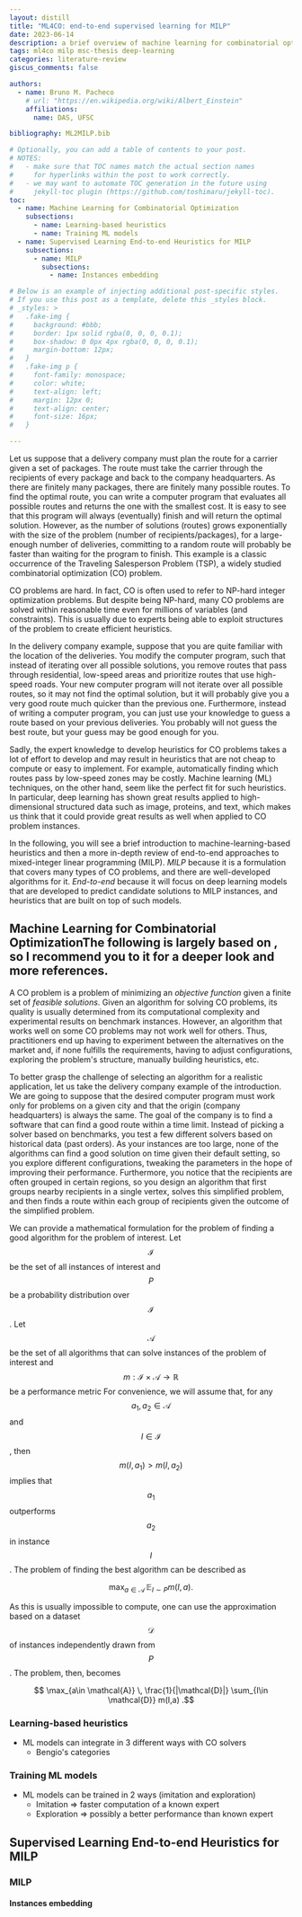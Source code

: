 ```yaml
---
layout: distill
title: "ML4CO: end-to-end supervised learning for MILP"
date: 2023-06-14
description: a brief overview of machine learning for combinatorial optimization and a less-brief review of supervised end-to-end models for mixed-integer linear programming
tags: ml4co milp msc-thesis deep-learning
categories: literature-review
giscus_comments: false

authors:
  - name: Bruno M. Pacheco
    # url: "https://en.wikipedia.org/wiki/Albert_Einstein"
    affiliations:
      name: DAS, UFSC

bibliography: ML2MILP.bib

# Optionally, you can add a table of contents to your post.
# NOTES:
#   - make sure that TOC names match the actual section names
#     for hyperlinks within the post to work correctly.
#   - we may want to automate TOC generation in the future using
#     jekyll-toc plugin (https://github.com/toshimaru/jekyll-toc).
toc:
  - name: Machine Learning for Combinatorial Optimization
    subsections:
      - name: Learning-based heuristics
      - name: Training ML models
  - name: Supervised Learning End-to-end Heuristics for MILP
    subsections:
      - name: MILP
        subsections:
          - name: Instances embedding

# Below is an example of injecting additional post-specific styles.
# If you use this post as a template, delete this _styles block.
# _styles: >
#   .fake-img {
#     background: #bbb;
#     border: 1px solid rgba(0, 0, 0, 0.1);
#     box-shadow: 0 0px 4px rgba(0, 0, 0, 0.1);
#     margin-bottom: 12px;
#   }
#   .fake-img p {
#     font-family: monospace;
#     color: white;
#     text-align: left;
#     margin: 12px 0;
#     text-align: center;
#     font-size: 16px;
#   }

---
```


Let us suppose that a delivery company must plan the route for a carrier given a set of packages.
The route must take the carrier through the recipients of every package and back to the company headquarters.
As there are finitely many packages, there are finitely many possible routes.
To find the optimal route, you can write a computer program that evaluates all possible routes and returns the one with the smallest cost.
It is easy to see that this program will always (eventually) finish and will return the optimal solution.
However, as the number of solutions (routes) grows exponentially with the size of the problem (number of recipients/packages), for a large-enough number of deliveries, committing to a random route will probably be faster than waiting for the program to finish.
This example is a classic occurrence of the Traveling Salesperson Problem (TSP), a widely studied combinatorial optimization (CO) problem.

CO problems are hard.
In fact, CO is often used to refer to NP-hard integer optimization problems.
But despite being NP-hard, many CO problems are solved within reasonable time even for millions of variables (and constraints).
This is usually due to experts being able to exploit structures of the problem to create efficient heuristics.

In the delivery company example, suppose that you are quite familiar with the location of the deliveries.
You modify the computer program, such that instead of iterating over all possible solutions, you remove routes that pass through residential, low-speed areas and prioritize routes that use high-speed roads.
Your new computer program will not iterate over all possible routes, so it may not find the optimal solution, but it will probably give you a very good route much quicker than the previous one.
Furthermore, instead of writing a computer program, you can just use your knowledge to guess a route based on your previous deliveries.
You probably will not guess the best route, but your guess may be good enough for you.

Sadly, the expert knowledge to develop heuristics for CO problems takes a lot of effort to develop and may result in heuristics that are not cheap to compute or easy to implement.
For example, automatically finding which routes pass by low-speed zones may be costly.
Machine learning (ML) techniques, on the other hand, seem like the perfect fit for such heuristics.
In particular, deep learning has shown great results applied to high-dimensional structured data such as image, proteins, and text, which makes us think that it could provide great results as well when applied to CO problem instances.

In the following, you will see a brief introduction to machine-learning-based heuristics and then a more in-depth review of end-to-end approaches to mixed-integer linear programming (MILP).
_MILP_ because it is a formulation that covers many types of CO problems, and there are well-developed algorithms for it.
_End-to-end_ because it will focus on deep learning models that are developed to predict candidate solutions to MILP instances, and heuristics that are built on top of such models.

## Machine Learning for Combinatorial Optimization<d-footnote>The following is largely based on <d-cite key="bengio_machine_2021"></d-cite>, so I recommend you to it for a deeper look and more references.</d-footnote>

A CO problem is a problem of minimizing an _objective function_ given a finite set of _feasible solutions_.
Given an algorithm for solving CO problems, its quality is usually determined from its computational complexity and experimental results on benchmark instances.
However, an algorithm that works well on some CO problems may not work well for others.
Thus, practitioners end up having to experiment between the alternatives on the market and, if none fulfills the requirements, having to adjust configurations, exploring the problem's structure, manually building heuristics, etc.

To better grasp the challenge of selecting an algorithm for a realistic application, let us take the delivery company example of the introduction.
We are going to suppose that the desired computer program must work only for problems on a given city and that the origin (company headquarters) is always the same.
The goal of the company is to find a software that can find a good route within a time limit.
Instead of picking a solver based on benchmarks, you test a few different solvers based on historical data (past orders).
As your instances are too large, none of the algorithms can find a good solution on time given their default setting, so you explore different configurations, tweaking the parameters in the hope of improving their performance.
Furthermore, you notice that the recipients are often grouped in certain regions, so you design an algorithm that first groups nearby recipients in a single vertex, solves this simplified problem, and then finds a route within each group of recipients given the outcome of the simplified problem.

We can provide a mathematical formulation for the problem of finding a good algorithm for the problem of interest.
Let $$\mathcal{I}$$ be the set of all instances of interest and $$P$$ be a probability distribution over $$\mathcal{I}$$.
Let $$\mathcal{A}$$ be the set of all algorithms that can solve instances of the problem of interest and $$m : \mathcal{I}\times \mathcal{A}\to \mathbb{R}$$ be a performance metric
For convenience, we will assume that, for any $$a_1,a_2 \in \mathcal{A}$$ and $$I \in  \mathcal{I}$$, then $$m\left( I,a_1 \right) > m\left( I,a_2 \right) $$ implies that $$a_1$$ outperforms $$a_2$$ in instance $$I$$.
The problem of finding the best algorithm can be described as

$$
    \max_{a\in \mathcal{A}} \, \mathbb{E}_{I\sim P } m(I,a)
.$$

As this is usually impossible to compute, one can use the approximation based on a dataset $$\mathcal{D}$$ of instances independently drawn from $$P$$.
The problem, then, becomes

$$
    \max_{a\in \mathcal{A}} \, \frac{1}{|\mathcal{D}|} \sum_{I\in \mathcal{D}} m(I,a)
.$$

### Learning-based heuristics

- ML models can integrate in 3 different ways with CO solvers
    - Bengio's categories

### Training ML models

- ML models can be trained in 2 ways (imitation and exploration)
    - Imitation => faster computation of a known expert
    - Exploration => possibly a better performance than known expert

## Supervised Learning End-to-end Heuristics for MILP

### MILP

#### Instances embedding


